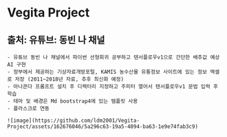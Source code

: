 # Vegita Project
## 출처: 유튜브: 동빈 나 채널
    - 유튜브 동빈 나 채널에서 파이썬 선형회귀 공부하고 텐서플로우v1으로 간단한 배추값 예상 AI 구현
    - 정부에서 제공하는 기상자료개방포털, KAMIS 농수산물 유통정보 사이트에 있는 정보 액셀로 저장 (2011~2018년 자료, 추후 최신화 예정)
    - 아나콘다 프롬프트 설치 후 디렉터리 지정하고 주피터 열어서 텐서플로우v1 문법 입력 후 학습 
    - 테마 및 배경은 Md bootstrap4에 있는 템플릿 사용
    - 플라스크로 연동
    
    ![image](https://github.com/ldm2001/Vegita-Project/assets/162676046/5a296c63-19a5-4094-ba63-1e9e74fab3c9)
    
